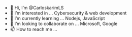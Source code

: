 - 👋 Hi, I’m @CarloskarimLS
- 👀 I’m interested in ... Cybersecurity & web development
- 🌱 I’m currently learning ... Nodejs, JavaScript 
- 💞️ I’m looking to collaborate on ... Microsoft, Google
- 📫 How to reach me ...

<!---
CarloskarimLS/CarloskarimLS is a ✨ special ✨ repository because its `README.md` (this file) appears on your GitHub profile.
You can click the Preview link to take a look at your changes.
--->
